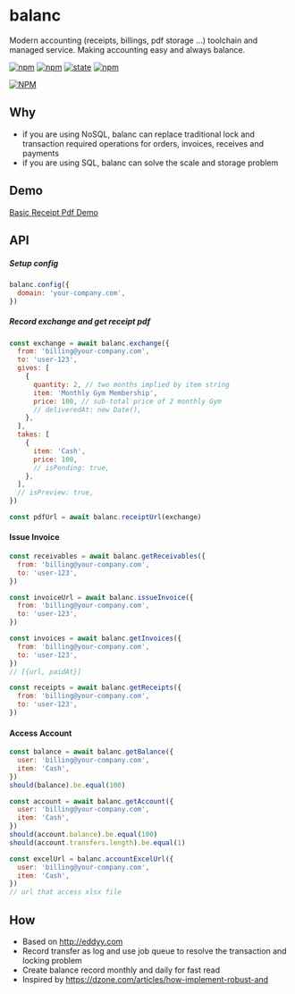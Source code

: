 balanc
======

Modern accounting (receipts, billings, pdf storage ...) toolchain and managed service. Making accounting easy and always balance.


[![npm](https://img.shields.io/npm/dt/balanc.svg?maxAge=2592000?style=flat-square)]()
[![npm](https://img.shields.io/npm/v/balanc.svg)]()
[![state](https://img.shields.io/badge/state-development-orange.svg)]()
[![npm](https://img.shields.io/npm/l/balanc.svg)]()

[![NPM](https://nodei.co/npm-dl/balanc.png?months=1)](https://nodei.co/npm/balanc/)



Why
---
- if you are using NoSQL, balanc can replace traditional lock and transaction required operations for orders, invoices, receives and payments
- if you are using SQL, balanc can solve the scale and storage problem



Demo
----
[Basic Receipt Pdf Demo](https://ericfong.github.io/balanc/demo/index.html)



API
---

##### Setup config
```js
balanc.config({
  domain: 'your-company.com',
})
```


##### Record exchange and get receipt pdf
```js
const exchange = await balanc.exchange({
  from: 'billing@your-company.com',
  to: 'user-123',
  gives: [
    {
      quantity: 2, // two months implied by item string
      item: 'Monthly Gym Membership',
      price: 100, // sub-total price of 2 monthly Gym
      // deliveredAt: new Date(),
    },
  ],
  takes: [
    {
      item: 'Cash',
      price: 100,
      // isPending: true,
    },
  ],
  // isPreview: true,
})

const pdfUrl = await balanc.receiptUrl(exchange)

```


#### Issue Invoice
```js
const receivables = await balanc.getReceivables({
  from: 'billing@your-company.com',
  to: 'user-123',
})

const invoiceUrl = await balanc.issueInvoice({
  from: 'billing@your-company.com',
  to: 'user-123',
})

const invoices = await balanc.getInvoices({
  from: 'billing@your-company.com',
  to: 'user-123',
})
// [{url, paidAt}]

const receipts = await balanc.getReceipts({
  from: 'billing@your-company.com',
  to: 'user-123',
})
```


#### Access Account
```js
const balance = await balanc.getBalance({
  user: 'billing@your-company.com',
  item: 'Cash',
})
should(balance).be.equal(100)

const account = await balanc.getAccount({
  user: 'billing@your-company.com',
  item: 'Cash',
})
should(account.balance).be.equal(100)
should(account.transfers.length).be.equal(1)

const excelUrl = balanc.accountExcelUrl({
  user: 'billing@your-company.com',
  item: 'Cash',
})
// url that access xlsx file
```


How
---
- Based on http://eddyy.com
- Record transfer as log and use job queue to resolve the transaction and locking problem
- Create balance record monthly and daily for fast read
- Inspired by https://dzone.com/articles/how-implement-robust-and
